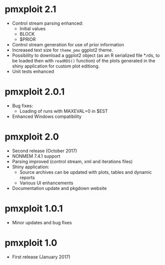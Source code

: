 # pmxploit 2.1

* Control stream parsing enhanced:
    * Initial values
    * BLOCK
    * $PRIOR
* Control stream generation for use of prior information
* Increased text size for `theme_pmx` ggplot2 theme.
* Possibility to download a ggplot2 object (as an R serialized file *.rds, to be loaded then with `readRDS()` function) of the plots generated in the shiny application for custom plot editiong.
* Unit tests enhanced

# pmxploit 2.0.1

* Bug fixes:
    * Loading of runs with MAXEVAL=0 in $EST
* Enhanced Windows compatibility

# pmxploit 2.0

* Second release (October 2017)
* NONMEM 7.4.1 support
* Parsing improved (control stream, xml and iterations files)
* Shiny application:
    * Source archives can be updated with plots, tables and dynamic reports
    * Various UI enhancements
* Documentation update and pkgdown website

# pmxploit 1.0.1

* Minor updates and bug fixes

# pmxploit 1.0

* First release (January 2017)
